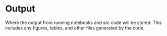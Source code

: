 # Output

Where the output from running notebooks and src code will be stored. This includes any figures, tables, and other files generated by the code.
